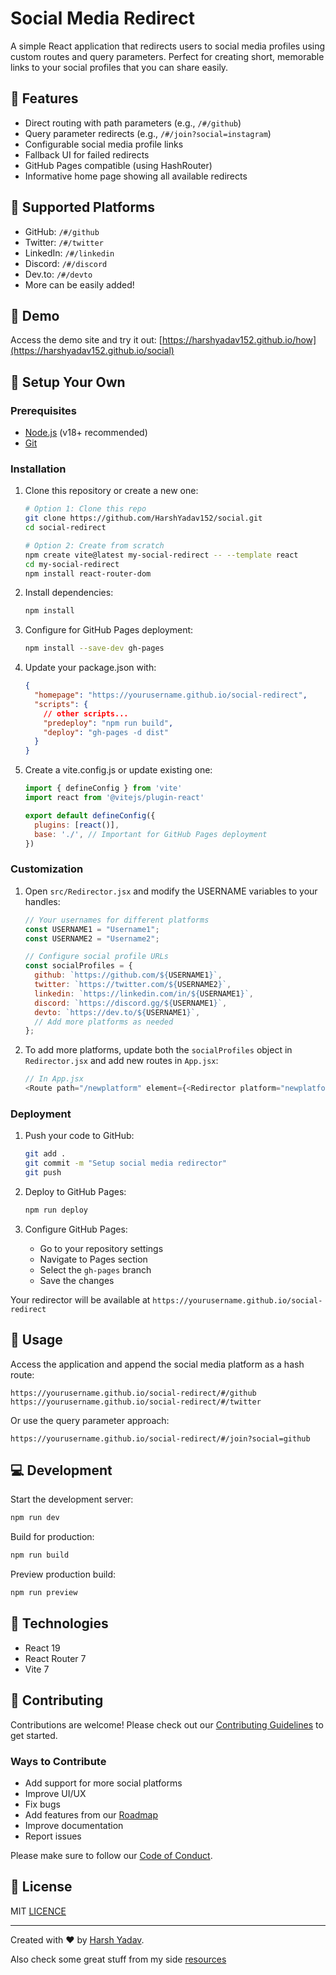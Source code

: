 # Social Media Redirect

A simple React application that redirects users to social media profiles using custom routes and query parameters. Perfect for creating short, memorable links to your social profiles that you can share easily.

## 🌟 Features

- Direct routing with path parameters (e.g., `/#/github`)
- Query parameter redirects (e.g., `/#/join?social=instagram`)
- Configurable social media profile links
- Fallback UI for failed redirects
- GitHub Pages compatible (using HashRouter)
- Informative home page showing all available redirects

## 🔗 Supported Platforms

- GitHub: `/#/github`
- Twitter: `/#/twitter`
- LinkedIn: `/#/linkedin`
- Discord: `/#/discord`
- Dev.to: `/#/devto`
- More can be easily added!

## 🚀 Demo

Access the demo site and try it out:
[https://harshyadav152.github.io/how](https://harshyadav152.github.io/social)

## 🧰 Setup Your Own

### Prerequisites

- [Node.js](https://nodejs.org/) (v18+ recommended)
- [Git](https://git-scm.com/)

### Installation

1. Clone this repository or create a new one:
   ```bash
   # Option 1: Clone this repo
   git clone https://github.com/HarshYadav152/social.git
   cd social-redirect

   # Option 2: Create from scratch
   npm create vite@latest my-social-redirect -- --template react
   cd my-social-redirect
   npm install react-router-dom
   ```

2. Install dependencies:
   ```bash
   npm install
   ```

3. Configure for GitHub Pages deployment:
   ```bash
   npm install --save-dev gh-pages
   ```

4. Update your package.json with:
   ```json
   {
     "homepage": "https://yourusername.github.io/social-redirect",
     "scripts": {
       // other scripts...
       "predeploy": "npm run build",
       "deploy": "gh-pages -d dist"
     }
   }
   ```

5. Create a vite.config.js or update existing one:
   ```javascript
   import { defineConfig } from 'vite'
   import react from '@vitejs/plugin-react'

   export default defineConfig({
     plugins: [react()],
     base: './', // Important for GitHub Pages deployment
   })
   ```

### Customization

1. Open `src/Redirector.jsx` and modify the USERNAME variables to your handles:
   ```javascript
   // Your usernames for different platforms
   const USERNAME1 = "Username1";
   const USERNAME2 = "Username2";
   
   // Configure social profile URLs
   const socialProfiles = {
     github: `https://github.com/${USERNAME1}`,
     twitter: `https://twitter.com/${USERNAME2}`,
     linkedin: `https://linkedin.com/in/${USERNAME1}`,
     discord: `https://discord.gg/${USERNAME1}`,
     devto: `https://dev.to/${USERNAME1}`,
     // Add more platforms as needed
   };
   ```

2. To add more platforms, update both the `socialProfiles` object in `Redirector.jsx` and add new routes in `App.jsx`:
   ```javascript
   // In App.jsx
   <Route path="/newplatform" element={<Redirector platform="newplatform" />} />
   ```

### Deployment

1. Push your code to GitHub:
   ```bash
   git add .
   git commit -m "Setup social media redirector"
   git push
   ```

2. Deploy to GitHub Pages:
   ```bash
   npm run deploy
   ```

3. Configure GitHub Pages:
   - Go to your repository settings
   - Navigate to Pages section
   - Select the `gh-pages` branch
   - Save the changes

Your redirector will be available at `https://yourusername.github.io/social-redirect`

## 🧩 Usage

Access the application and append the social media platform as a hash route:
```
https://yourusername.github.io/social-redirect/#/github
https://yourusername.github.io/social-redirect/#/twitter
```

Or use the query parameter approach:
```
https://yourusername.github.io/social-redirect/#/join?social=github
```

## 💻 Development

Start the development server:
```bash
npm run dev
```

Build for production:
```bash
npm run build
```

Preview production build:
```bash
npm run preview
```

## 🔧 Technologies

- React 19
- React Router 7
- Vite 7

## 🤝 Contributing

Contributions are welcome! Please check out our [Contributing Guidelines](CONTRIBUTING.md) to get started.

### Ways to Contribute
- Add support for more social platforms
- Improve UI/UX
- Fix bugs
- Add features from our [Roadmap](ROADMAP.md)
- Improve documentation
- Report issues

Please make sure to follow our [Code of Conduct](CODE_OF_CONDUCT.md).

## 📝 License

MIT [LICENCE](LICENCE)

---

Created with ❤️ by [Harsh Yadav](https://github.com/HarshYadav152).

Also check some great stuff from my side [resources](https://github.com/HarshYadav152/resources)
